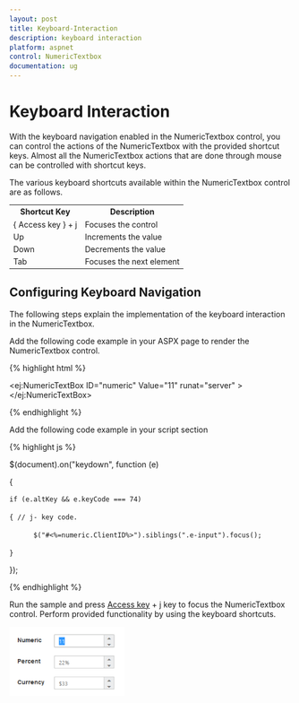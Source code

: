 ```yaml
---
layout: post
title: Keyboard-Interaction
description: keyboard interaction
platform: aspnet
control: NumericTextbox
documentation: ug
---
```


# Keyboard Interaction

With the keyboard navigation enabled in the NumericTextbox control, you can control the actions of the NumericTextbox with the provided shortcut keys. Almost all the NumericTextbox actions that are done through mouse can be controlled with shortcut keys.

The various keyboard shortcuts available within the NumericTextbox control are as follows. 



<table>
<tr>
<th>
Shortcut Key</th><th>
Description</th></tr>
<tr>
<td>
{ Access key } + j</td><td>
Focuses the control</td></tr>
<tr>
<td>
Up</td><td>
Increments the value</td></tr>
<tr>
<td>
Down</td><td>
Decrements the value</td></tr>
<tr>
<td>
Tab</td><td>
Focuses the next element</td></tr>
</table>


## Configuring Keyboard Navigation

The following steps explain the implementation of the keyboard interaction in the NumericTextbox.

Add the following code example in your ASPX page to render the NumericTextbox control.

{% highlight html %}

<ej:NumericTextBox ID="numeric" Value="11"  runat="server" ></ej:NumericTextBox> 



{% endhighlight %}

Add the following code example in your script section

{% highlight js %}

$(document).on("keydown", function (e) 

{

    if (e.altKey && e.keyCode === 74) 

    { // j- key code.

          $("#<%=numeric.ClientID%>").siblings(".e-input").focus();

    }

});



{% endhighlight %}



Run the sample and press [Access key](http://en.wikipedia.org/wiki/Access_key) + j key to focus the NumericTextbox control. Perform provided functionality by using the keyboard shortcuts.

![C:/Users/giftline.jebamani/Desktop/p.png](Keyboard-Interaction_images/Keyboard-Interaction_img1.png) 



